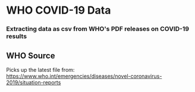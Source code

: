 # WHO COVID-19 Data
### Extracting data as csv from WHO's PDF releases on COVID-19 results

## WHO Source
Picks up the latest file from:
https://www.who.int/emergencies/diseases/novel-coronavirus-2019/situation-reports
